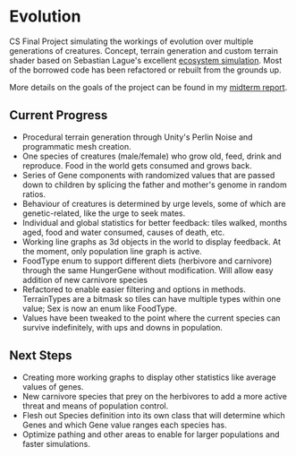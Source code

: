 # Evolution
CS Final Project simulating the workings of evolution over multiple generations of creatures. Concept, terrain generation and custom terrain shader based on Sebastian Lague's excellent [ecosystem simulation](https://github.com/SebLague/Ecosystem-2/tree/master). Most of the borrowed code has been refactored or rebuilt from the grounds up.

More details on the goals of the project can be found in my [midterm report](https://docs.google.com/document/d/1kLYXM7bCpaHHlvhtzHdlWk9fkTlYQ4Y3WisZ4CgeYk8/edit?usp=sharing).


## Current Progress

* Procedural terrain generation through Unity's Perlin Noise and programmatic mesh creation.
* One species of creatures (male/female) who grow old, feed, drink and reproduce. Food in the world gets consumed and grows back.
* Series of Gene components with randomized values that are passed down to children by splicing the father and mother's genome in random ratios.
* Behaviour of creatures is determined by urge levels, some of which are genetic-related, like the urge to seek mates.
* Individual and global statistics for better feedback: tiles walked, months aged, food and water consumed, causes of death, etc.
* Working line graphs as 3d objects in the world to display feedback. At the moment, only population line graph is active.
* FoodType enum to support different diets (herbivore and carnivore) through the same HungerGene without modification. Will allow easy addition of new carnivore species
* Refactored to enable easier filtering and options in methods. TerrainTypes are a bitmask so tiles can have multiple types within one value; Sex is now an enum like FoodType.
* Values have been tweaked to the point where the current species can survive indefinitely, with ups and downs in population.


## Next Steps

* Creating more working graphs to display other statistics like average values of genes.
* New carnivore species that prey on the herbivores to add a more active threat and means of population control.
* Flesh out Species definition into its own class that will determine which Genes and which Gene value ranges each species has.
* Optimize pathing and other areas to enable for larger populations and faster simulations.
